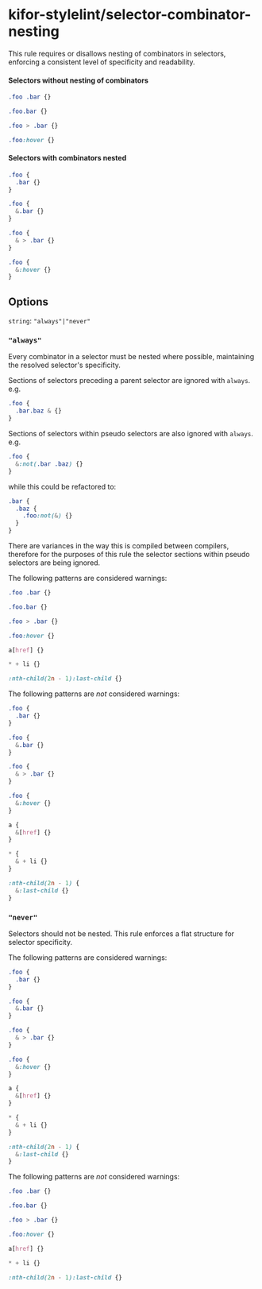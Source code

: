 # kifor-stylelint/selector-combinator-nesting

This rule requires or disallows nesting of combinators in selectors, enforcing a consistent level of specificity and readability.

#### Selectors without nesting of combinators
```scss
.foo .bar {}

.foo.bar {}

.foo > .bar {}

.foo:hover {}
```

#### Selectors with combinators nested
```scss
.foo {
  .bar {}
}

.foo {
  &.bar {}
}

.foo {
  & > .bar {}
}

.foo {
  &:hover {}
}
```

## Options

`string`: `"always"|"never"`

### `"always"`

Every combinator in a selector must be nested where possible, maintaining the resolved selector's specificity.

Sections of selectors preceding a parent selector are ignored with `always`.
e.g.

```scss
.foo {
  .bar.baz & {}
}
```

Sections of selectors within pseudo selectors are also ignored with `always`.
e.g.

```scss
.foo {
  &:not(.bar .baz) {}
}
```

while this could be refactored to:

```scss
.bar {
  .baz {
    .foo:not(&) {}
  }
}
```

There are variances in the way this is compiled between compilers, therefore for the purposes of this rule the selector sections within pseudo selectors are being ignored.

The following patterns are considered warnings:

```scss
.foo .bar {}
```

```scss
.foo.bar {}
```

```scss
.foo > .bar {}
```

```scss
.foo:hover {}
```

```scss
a[href] {}
```

```scss
* + li {}
```

```scss
:nth-child(2n - 1):last-child {}
```

The following patterns are *not* considered warnings:

```scss
.foo {
  .bar {}
}
```

```scss
.foo {
  &.bar {}
}
```

```scss
.foo {
  & > .bar {}
}
```

```scss
.foo {
  &:hover {}
}
```

```scss
a {
  &[href] {}
}
```

```scss
* {
  & + li {}
}
```

```scss
:nth-child(2n - 1) {
  &:last-child {}
}
```

### `"never"`

Selectors should not be nested. This rule enforces a flat structure for selector specificity.

The following patterns are considered warnings:

```scss
.foo {
  .bar {}
}
```

```scss
.foo {
  &.bar {}
}
```

```scss
.foo {
  & > .bar {}
}
```

```scss
.foo {
  &:hover {}
}
```

```scss
a {
  &[href] {}
}
```

```scss
* {
  & + li {}
}
```

```scss
:nth-child(2n - 1) {
  &:last-child {}
}
```

The following patterns are *not* considered warnings:

```scss
.foo .bar {}
```

```scss
.foo.bar {}
```

```scss
.foo > .bar {}
```

```scss
.foo:hover {}
```

```scss
a[href] {}
```

```scss
* + li {}
```

```scss
:nth-child(2n - 1):last-child {}
```
